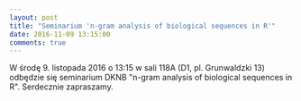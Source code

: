 ```yaml
---
layout: post
title: "Seminarium 'n-gram analysis of biological sequences in R'"
date: 2016-11-09 13:15:00
comments: true
---
```


W środę 9. listopada 2016 o 13:15 w sali 118A (D1, pl. Grunwaldzki 13) odbędzie się seminarium DKNB "n-gram analysis of biological sequences in R". Serdecznie zapraszamy.
